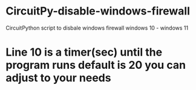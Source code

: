 # CircuitPy-disable-windows-firewall
CircuitPython script to disbale windows firewall windows 10 - windows 11

# Line 10 is a timer(sec) until the program runs default is 20 you can adjust to your needs
